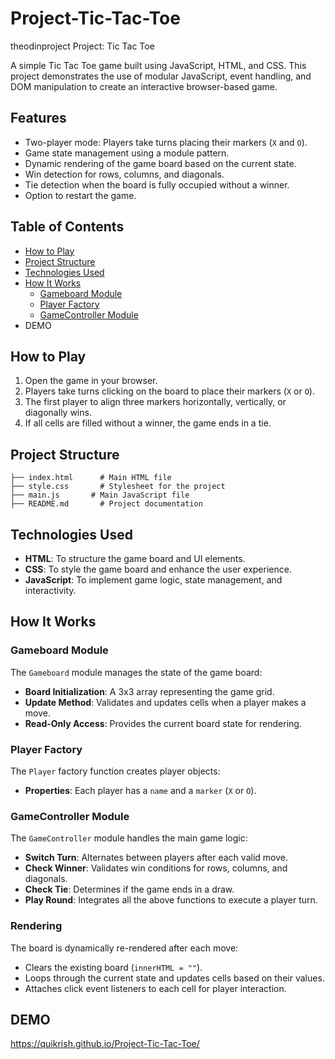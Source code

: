 # Project-Tic-Tac-Toe
theodinproject Project: Tic Tac Toe

A simple Tic Tac Toe game built using JavaScript, HTML, and CSS. This project demonstrates the use of modular JavaScript, event handling, and DOM manipulation to create an interactive browser-based game.

## Features

- Two-player mode: Players take turns placing their markers (`X` and `O`).
- Game state management using a module pattern.
- Dynamic rendering of the game board based on the current state.
- Win detection for rows, columns, and diagonals.
- Tie detection when the board is fully occupied without a winner.
- Option to restart the game.

## Table of Contents

- [How to Play](#how-to-play)
- [Project Structure](#project-structure)
- [Technologies Used](#technologies-used)
- [How It Works](#how-it-works)
  - [Gameboard Module](#gameboard-module)
  - [Player Factory](#player-factory)
  - [GameController Module](#gamecontroller-module)
- DEMO

## How to Play

1. Open the game in your browser.
2. Players take turns clicking on the board to place their markers (`X` or `O`).
3. The first player to align three markers horizontally, vertically, or diagonally wins.
4. If all cells are filled without a winner, the game ends in a tie.

## Project Structure

```
├── index.html      # Main HTML file
├── style.css       # Stylesheet for the project
├── main.js       # Main JavaScript file
├── README.md       # Project documentation
```

## Technologies Used

- **HTML**: To structure the game board and UI elements.
- **CSS**: To style the game board and enhance the user experience.
- **JavaScript**: To implement game logic, state management, and interactivity.

## How It Works

### Gameboard Module
The `Gameboard` module manages the state of the game board:
- **Board Initialization**: A 3x3 array representing the game grid.
- **Update Method**: Validates and updates cells when a player makes a move.
- **Read-Only Access**: Provides the current board state for rendering.

### Player Factory
The `Player` factory function creates player objects:
- **Properties**: Each player has a `name` and a `marker` (`X` or `O`).

### GameController Module
The `GameController` module handles the main game logic:
- **Switch Turn**: Alternates between players after each valid move.
- **Check Winner**: Validates win conditions for rows, columns, and diagonals.
- **Check Tie**: Determines if the game ends in a draw.
- **Play Round**: Integrates all the above functions to execute a player turn.

### Rendering
The board is dynamically re-rendered after each move:
- Clears the existing board (`innerHTML = ""`).
- Loops through the current state and updates cells based on their values.
- Attaches click event listeners to each cell for player interaction.

## DEMO
https://quikrish.github.io/Project-Tic-Tac-Toe/
